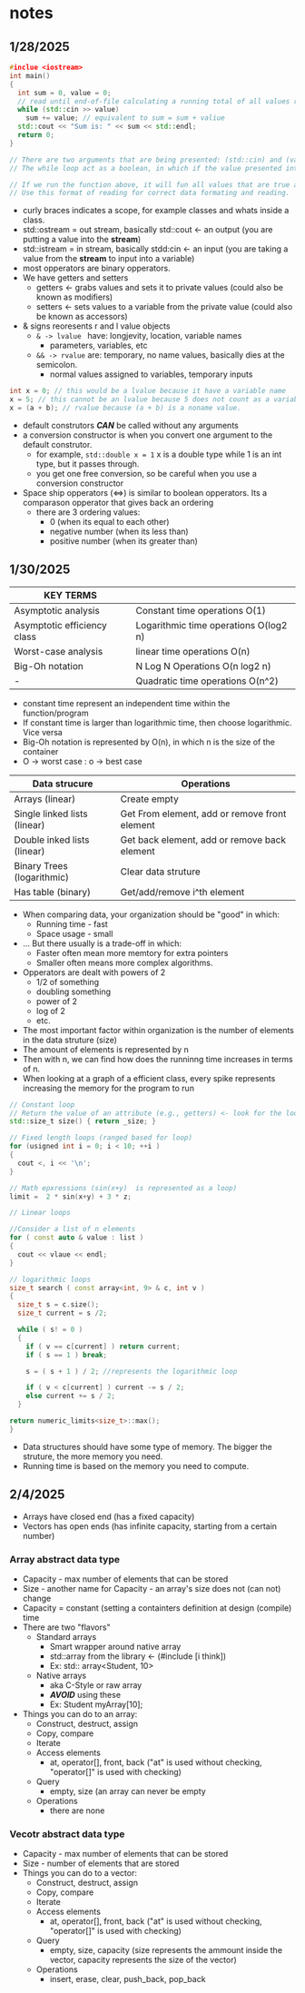 # notes
## 1/28/2025
```cpp
#inclue <iostream>
int main()
{
  int sum = 0, value = 0;
  // read until end-of-file calculating a running total of all values read
  while (std::cin >> value)
    sum += value; // equivalent to sum = sum + valiue
  std::cout << "Sum is: " << sum << std::endl;
  return 0;
}

// There are two arguments that are being presented: (std::cin) and (value)
// The while loop act as a boolean, in which if the value presented into the istream does not represent a correct value, then it does not run the function.

// If we run the function above, it will fun all values that are true and skip all values that are false.
// Use this format of reading for correct data formating and reading.
```

* curly braces indicates a scope, for example classes and whats inside a class.
* std::ostream = out stream, basically std::cout <- an output (you are putting a value into the **stream**)
* std::istream = in stream, basically stdd:cin <- an input (you are taking a value from the **stream** to input into a variable)
* most opperators are binary opperators.
* We have getters and setters
  * getters <- grabs values and sets it to private values (could also be known as modifiers)
  * setters <- sets values to a variable from the private value (could also be known as accessors)
* & signs reoresents r and l value objects
  * ```& -> lvalue ``` have: longjevity, location, variable names
    * parameters, variables, etc
  * ```&& -> rvalue``` are: temporary, no name values,  basically dies at the semicolon.
    * normal values assigned to variables, temporary inputs

``` cpp
int x = 0; // this would be a lvalue because it have a variable name
x = 5; // this cannot be an lvalue because 5 does not count as a variable name, so this is a rvalue
x = (a + b); // rvalue because (a + b) is a noname value.
```
* default construtors ***CAN*** be called without any arguments
* a conversion constructor is when you convert one argument to the default construtor.
  * for example, ``` std::double x = 1 ``` x is a double type while 1 is an int type, but it passes through.
  * you get one free conversion, so be careful when you use a conversion constructor
* Space ship opperators (<=>)  is similar to boolean opperators. Its a comparason opperator that gives back an ordering
  * there are 3 ordering values:
    * 0 (when its equal to each other)
    * negative number (when its less than)
    * positive number (when its greater than)
   
## 1/30/2025
|KEY TERMS| |
| --------------------- | --------------------- |
| Asymptotic analysis | Constant time operations O(1) |
| Asymptotic efficiency class | Logarithmic time operations O(log2 n) |
| Worst-case analysis | linear time operations O(n) |
| Big-Oh notation | N Log N Operations O(n log2 n) |
| - | Quadratic time operations O(n^2) |

* constant time represent an independent time within the function/program
* If constant time is larger than logarithmic time, then choose logarithmic. Vice versa
* Big-Oh notation is represented by O(n), in which n is the size of the container
* O -> worst case : o -> best case

| Data strucure | Operations |
| ------------- | ---------- |
| Arrays (linear) | Create empty |
| Single linked lists (linear) | Get From element, add or remove front element |
| Double inked lists (linear) | Get back element, add or remove back element |
| Binary Trees (logarithmic) | Clear data struture |
| Has table (binary) | Get/add/remove i^th element |

* When comparing data, your organization should be "good" in which:
  * Running time - fast
  * Space usage - small
* ... But there usually is a trade-off in which:
  * Faster often mean more memtory for extra pointers
  * Smaller often means more complex algorithms.
* Opperators are dealt with powers of 2
  * 1/2 of something
  * doubling something
  * power of 2
  * log of 2
  * etc.
* The most important factor within organization is the number of elements in the data struture (size)
* The amount of elements is represented by n
* Then with n, we can find how does the runninng time increases in terms of n.
* When looking at a graph of a efficient class, every spike represents increasing the memory for the program to run

```cpp
// Constant loop
// Return the value of an attribute (e.g., getters) <- look for the loops
std::size_t size() { return _size; }

// Fixed length loops (ranged based for loop)
for (usigned int i = 0; i < 10; ++i )
{
  cout <, i << '\n';
}

// Math epxressions (sin(x+y)  is represented as a loop)
limit =  2 * sin(x+y) + 3 * z;
```
```cpp
// Linear loops

//Consider a list of n elements
for ( const auto & value : list )
{
  cout << vlaue << endl;
}

```
```cpp
// logarithmic loops
size_t search ( const array<int, 9> & c, int v )
{
  size_t s = c.size();
  size_t current = s /2;

  while ( s! = 0 )
  {
    if ( v == c[current] ) return current;
    if ( s == 1 ) break;

    s = ( s + 1 ) / 2; //represents the logarithmic loop

    if ( v < c[current] ) current -= s / 2;
    else current += s / 2;
  }

return numeric_limits<size_t>::max();
}
```
* Data structures should have some type of memory. The bigger the struture, the more memory you need.
* Running time is based on the memory you need to compute.

## 2/4/2025

* Arrays have closed end (has a fixed capacity)
* Vectors has open ends (has infinite capacity, starting from a certain number)
### Array abstract data type
* Capacity - max number of elements that can be stored
* Size - another name for Capacity - an array's size does not (can not) change
* Capacity = constant (setting a containters definition at design (compile) time
* There are two "flavors"
  * Standard arrays
    * Smart wrapper around native array
    * std::array from the <array> library <- (#include <array> [i think])
    * Ex: std:: array<Student, 10>
  * Native arrays
    * aka C-Style or raw array
    * ***AVOID*** using these
    * Ex: Student myArray[10];
* Things you can do to an array:
  * Construct, destruct, assign
  * Copy, compare
  * Iterate
  * Access elements
    * at, operator[], front, back ("at" is used without checking, "operator[]" is used with checking)
  * Query
    * empty, size (an array can never be empty
  * Operations
    * there are none
### Vecotr abstract data type
* Capacity - max number of elements that can be stored
* Size - number of elements that are stored
* Things you can do to a vector:
  * Construct, destruct, assign
  * Copy, compare
  * Iterate
  * Access elements
    * at, operator[], front, back ("at" is used without checking, "operator[]" is used with checking)
  * Query
    * empty, size, capacity (size represents the ammount inside the vector, capacity represents the size of the vector)
  * Operations
    * insert, erase, clear, push_back, pop_back
